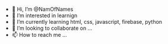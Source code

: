 - 👋 Hi, I’m @NamOfNames
- 👀 I’m interested in learnign
- 🌱 I’m currently learning html, css, javascript, firebase, python
- 💞️ I’m looking to collaborate on ...
- 📫 How to reach me ...

<!---
NamOfNames/NamOfNames is a ✨ special ✨ repository because its `README.md` (this file) appears on your GitHub profile.
You can click the Preview link to take a look at your changes.
--->
